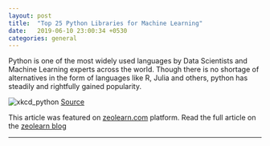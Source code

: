 ```yaml
---
layout: post
title:  "Top 25 Python Libraries for Machine Learning"
date:   2019-06-10 23:00:34 +0530
categories: general
---
```


Python is one of the most widely used languages by Data Scientists and Machine Learning experts across the world. Though there is no shortage of alternatives in the form of languages like R, Julia and others, python has steadily and rightfully gained popularity.

![xkcd_python](https://imgs.xkcd.com/comics/python.png)
[Source](https://imgs.xkcd.com/comics/python.png)

<!--more-->
This article was featured on [zeolearn.com](https://www.zeolearn.com) platform. Read the full article on the [zeolearn blog](https://www.zeolearn.com/magazine/python-libraries-for-machine-learning)

---
